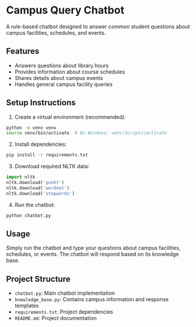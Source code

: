 # Campus Query Chatbot

A rule-based chatbot designed to answer common student questions about campus facilities, schedules, and events.

## Features

- Answers questions about library hours
- Provides information about course schedules
- Shares details about campus events
- Handles general campus facility queries

## Setup Instructions

1. Create a virtual environment (recommended):
```bash
python -m venv venv
source venv/bin/activate  # On Windows: venv\Scripts\activate
```

2. Install dependencies:
```bash
pip install -r requirements.txt
```

3. Download required NLTK data:
```python
import nltk
nltk.download('punkt')
nltk.download('wordnet')
nltk.download('stopwords')
```

4. Run the chatbot:
```bash
python chatbot.py
```

## Usage

Simply run the chatbot and type your questions about campus facilities, schedules, or events. The chatbot will respond based on its knowledge base.

## Project Structure

- `chatbot.py`: Main chatbot implementation
- `knowledge_base.py`: Contains campus information and response templates
- `requirements.txt`: Project dependencies
- `README.md`: Project documentation 
